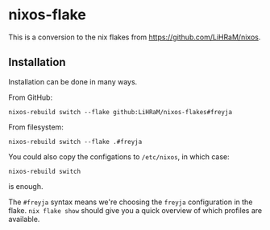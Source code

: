 # nixos-flake

This is a conversion to the nix flakes from https://github.com/LiHRaM/nixos.

## Installation

Installation can be done in many ways.

From GitHub:
```
nixos-rebuild switch --flake github:LiHRaM/nixos-flakes#freyja
```

From filesystem:
```
nixos-rebuild switch --flake .#freyja
```

You could also copy the configations to `/etc/nixos`, in which case:
```
nixos-rebuild switch
```

is enough.

The `#freyja` syntax means we're choosing the `freyja` configuration in the flake.
`nix flake show` should give you a quick overview of which profiles are available.

